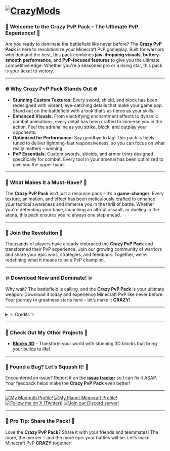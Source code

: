 # [![CrazyMods](https://cdn.modrinth.com/data/cached_images/dbd99759281026470dad478c967c4a21af120307.png)](https://modrinth.com/resourcepack/crazy-pvp-pack)
### **🚀 Welcome to the Crazy PvP Pack – The Ultimate PvP Experience! 🚀**

Are you ready to dominate the battlefield like never before? The **Crazy PvP Pack** is here to revolutionize your Minecraft PvP gameplay. Built for warriors who demand the best, this pack combines **jaw-dropping visuals**, **buttery-smooth performance**, and **PvP-focused features** to give you the ultimate competitive edge. Whether you're a seasoned pro or a rising star, this pack is your ticket to victory.

---

### **🔥 Why Crazy PvP Pack Stands Out 🔥**

- **Stunning Custom Textures:** Every sword, shield, and block has been redesigned with vibrant, eye-catching details that make your game pop. Stand out on the battlefield with a look that’s as fierce as your skills.
- **Enhanced Visuals:** From electrifying enchantment effects to dynamic combat animations, every detail has been crafted to immerse you in the action. Feel the adrenaline as you strike, block, and outplay your opponents.
- **Optimized for Performance:** Say goodbye to lag! This pack is finely tuned to deliver lightning-fast responsiveness, so you can focus on what really matters – winning.
- **PvP Essentials:** Custom swords, shields, and armor trims designed specifically for combat. Every tool in your arsenal has been optimized to give you the upper hand.

---

### **🎯 What Makes It a Must-Have? 🎯**
The **Crazy PvP Pack** isn’t just a resource pack – it’s a **game-changer**. Every texture, animation, and effect has been meticulously crafted to enhance your tactical awareness and immerse you in the thrill of battle. Whether you're defending your base, launching an all-out assault, or dueling in the arena, this pack ensures you’re always one step ahead.

---

### **🌟 Join the Revolution 🌟**
Thousands of players have already embraced the **Crazy PvP Pack** and transformed their PvP experience. Join our growing community of warriors and share your epic wins, strategies, and feedback. Together, we’re redefining what it means to be a PvP champion.

---

### **💥 Download Now and Dominate! 💥**
Why wait? The battlefield is calling, and the **Crazy PvP Pack** is your ultimate weapon. Download it today and experience Minecraft PvP like never before. Your journey to greatness starts here – let’s make it **CRAZY**!

---

<details>
<summary>✨ Credits ✨</summary>

A massive shoutout to the creators of these incredible resources that helped bring the **Crazy PvP Pack** to life _(sorted alphabetically)_:

- **3D End Crystals** – https://www.planetminecraft.com/texture-pack/3d-end-crystals
- **Blinking Ender Eyes** – https://modrinth.com/resourcepack/blinking-ender-eyes
- **Breaking Armor** – https://www.curseforge.com/minecraft/texture-packs/breaking-armor
- **Cubic Sun & Moon** – https://modrinth.com/resourcepack/cubic-sun-moon
- **Custom Block Outline** – https://www.curseforge.com/minecraft/texture-packs/custom-block-outline
- **Default Dark Mode** – https://modrinth.com/resourcepack/default-dark-mode
- **Even Better Enchants** – https://modrinth.com/resourcepack/even-better-enchants
- **In-Game Brewing Guide** – https://www.curseforge.com/minecraft/texture-packs/in-game-brewing-guide
- **Trims Item Fix** – https://www.planetminecraft.com/texture-pack/correct-trims
- **Vanilla Tweaks** – https://vanillatweaks.net
- **Visible Ores** – https://www.curseforge.com/minecraft/texture-packs/visible-ores
- **XXVI's Shiny Armor Trims** – https://www.curseforge.com/minecraft/texture-packs/xxvis-shiny-armor-trims

</details>

---

### **🚨 Check Out My Other Projects 🚨**
- **[Blocks 3D](https://modrinth.com/resourcepack/blocks-3d/)** – Transform your world with stunning 3D blocks that bring your builds to life!

---

### **🐛 Found a Bug? Let’s Squash It! 🐛**
Encountered an issue? Report it on the [**issue tracker**](https://github.com/PrinceAkaid/Crazy-PvP-Pack/issues) so I can fix it ASAP. Your feedback helps make the **Crazy PvP Pack** even better!

---

[![My Modrinth Profile!](https://cdn.discordapp.com/attachments/1206531504134426625/1337825810219925524/PPERrP3PPsyvYfk6.png?ex=67c53320&is=67c3e1a0&hm=19247b8a9948761747cc7955c49ecc19786b35ea01431ffbd9007edcd9185072&)](https://modrinth.com/user/CrazyBoy95YT)
[![My Planet Minecraft Profile!](https://cdn.discordapp.com/attachments/1206531504134426625/1337816726355841085/7iZaUuvGChunI5om.png?ex=67c52aaa&is=67c3d92a&hm=9812a85c242a2f0256337674b6bd68290b47f749ab0055fce52dee4052607aae&)](https://www.planetminecraft.com/member/crazyboy95yt)
[![Follow me on X (Twitter)!](https://cdn.discordapp.com/attachments/1206531504134426625/1334845671395688508/rwRuFIXCabXsitGL.png?ex=67c59068&is=67c43ee8&hm=0b5ad7e3d320dff9dae6f40679b0a5921570fd53beb0783d32c8be4519d79599&)](https://twitter.com/CrazyBoy95YT)
[![Join our Discord server!](https://cdn.discordapp.com/attachments/1206531504134426625/1334845667117633569/GFg70TptJVuti0VF.png?ex=67c59067&is=67c43ee7&hm=29611b92ca4ea1c967ced3d16cb71950c5c5846bae094c6bf945f14a5959e74a&)](https://discord.gg/rkhVTFKxwu)

---

### **📢 Pro Tip: Share the Pack! 📢**
Love the **Crazy PvP Pack**? Share it with your friends and teammates! The more, the merrier – and the more epic your battles will be. Let’s make Minecraft PvP **CRAZY** together!
